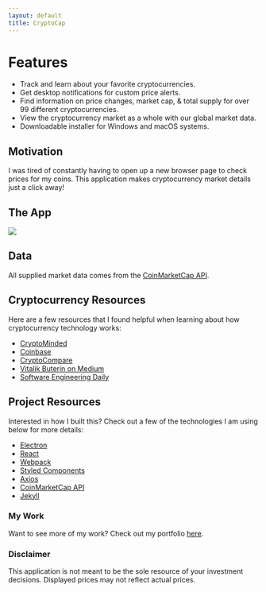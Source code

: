 ```yaml
---
layout: default
title: CryptoCap
---
```


# [](#header-features)Features

* Track and learn about your favorite cryptocurrencies.
* Get desktop notifications for custom price alerts.
* Find information on price changes, market cap, & total supply for over 99 different cryptocurrencies.
* View the cryptocurrency market as a whole with our global market data.
* Downloadable installer for Windows and macOS systems.

## [](#header-motivation)Motivation

I was tired of constantly having to open up a new browser page to check prices
for my coins. This application makes cryptocurrency market details just a click
away!

## [](#header-view)The App

![](https://github.com/C-Rodg/CryptoCap/blob/master/assets/crypto.png?raw=true)

## [](#header-data)Data

All supplied market data comes from the
[CoinMarketCap API](https://coinmarketcap.com/).

## [](#header-crypto)Cryptocurrency Resources

Here are a few resources that I found helpful when learning about how
cryptocurrency technology works:

* [CryptoMinded](https://cryptominded.com/)
* [Coinbase](https://www.coinbase.com/)
* [CryptoCompare](https://www.cryptocompare.com/)
* [Vitalik Buterin on Medium](https://medium.com/@VitalikButerin)
* [Software Engineering Daily](https://softwareengineeringdaily.com/category/blockchain/)

## [](#header-project)Project Resources

Interested in how I built this? Check out a few of the technologies I am using
below for more details:

* [Electron](https://electronjs.org/)
* [React](https://reactjs.org/)
* [Webpack](https://webpack.js.org/)
* [Styled Components](https://www.styled-components.com)
* [Axios](https://github.com/axios/axios)
* [CoinMarketCap API](https://coinmarketcap.com/api/)
* [Jekyll](https://jekyllrb.com/)

### [](#header-portfolio)My Work

Want to see more of my work? Check out my portfolio
[here](https://curtisrodgers.com/).

### [](#header-disclaimer)Disclaimer

This application is not meant to be the sole resource of your investment decisions. Displayed prices may not reflect actual prices.
